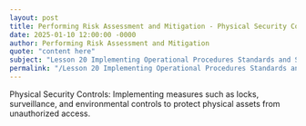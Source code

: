 ```yaml
---
layout: post
title: Performing Risk Assessment and Mitigation - Physical Security Controls
date: 2025-01-10 12:00:00 -0000
author: Performing Risk Assessment and Mitigation
quote: "content here"
subject: "Lesson 20 Implementing Operational Procedures Standards and Specifications"
permalink: "/Lesson 20 Implementing Operational Procedures Standards and Specifications/Performing Risk Assessment and Mitigation/Performing Risk Assessment and Mitigation - Physical Security Controls"
---
```


Physical Security Controls: Implementing measures such as locks, surveillance, and environmental controls to protect physical assets from unauthorized access.
